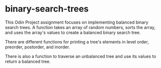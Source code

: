 # binary-search-trees

This Odin Project assignment focuses on implementing balanced binary search trees.  A function takes an array of random numbers, sorts the array, and uses the array's values to create a balanced binary search tree.

There are different functions for printing a tree's elements in level order, preorder, postorder, and inorder. 

There is also a function to traverse an unbalanced tree and use its values to return a balanced tree.  